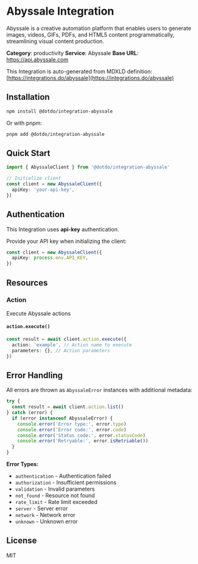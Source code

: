 # Abyssale Integration

Abyssale is a creative automation platform that enables users to generate images, videos, GIFs, PDFs, and HTML5 content programmatically, streamlining visual content production.

**Category**: productivity
**Service**: Abyssale
**Base URL**: https://api.abyssale.com

This Integration is auto-generated from MDXLD definition: [https://integrations.do/abyssale](https://integrations.do/abyssale)

## Installation

```bash
npm install @dotdo/integration-abyssale
```

Or with pnpm:

```bash
pnpm add @dotdo/integration-abyssale
```

## Quick Start

```typescript
import { AbyssaleClient } from '@dotdo/integration-abyssale'

// Initialize client
const client = new AbyssaleClient({
  apiKey: 'your-api-key',
})
```

## Authentication

This Integration uses **api-key** authentication.

Provide your API key when initializing the client:

```typescript
const client = new AbyssaleClient({
  apiKey: process.env.API_KEY,
})
```

## Resources

### Action

Execute Abyssale actions

#### `action.execute()`

```typescript
const result = await client.action.execute({
  action: 'example', // Action name to execute
  parameters: {}, // Action parameters
})
```

## Error Handling

All errors are thrown as `AbyssaleError` instances with additional metadata:

```typescript
try {
  const result = await client.action.list()
} catch (error) {
  if (error instanceof AbyssaleError) {
    console.error('Error type:', error.type)
    console.error('Error code:', error.code)
    console.error('Status code:', error.statusCode)
    console.error('Retryable:', error.isRetriable())
  }
}
```

**Error Types:**

- `authentication` - Authentication failed
- `authorization` - Insufficient permissions
- `validation` - Invalid parameters
- `not_found` - Resource not found
- `rate_limit` - Rate limit exceeded
- `server` - Server error
- `network` - Network error
- `unknown` - Unknown error

## License

MIT
